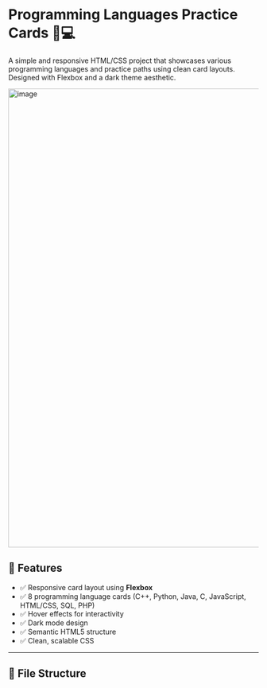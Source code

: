 # Programming Languages Practice Cards 🧠💻

A simple and responsive HTML/CSS project that showcases various programming languages and practice paths using clean card layouts. Designed with Flexbox and a dark theme aesthetic.

<img width="923" alt="image" src="https://github.com/user-attachments/assets/1400e73e-bc46-4835-97e3-c2073aade6ca" />


## 🚀 Features

- ✅ Responsive card layout using **Flexbox**
- ✅ 8 programming language cards (C++, Python, Java, C, JavaScript, HTML/CSS, SQL, PHP)
- ✅ Hover effects for interactivity
- ✅ Dark mode design
- ✅ Semantic HTML5 structure
- ✅ Clean, scalable CSS

---

## 📁 File Structure

